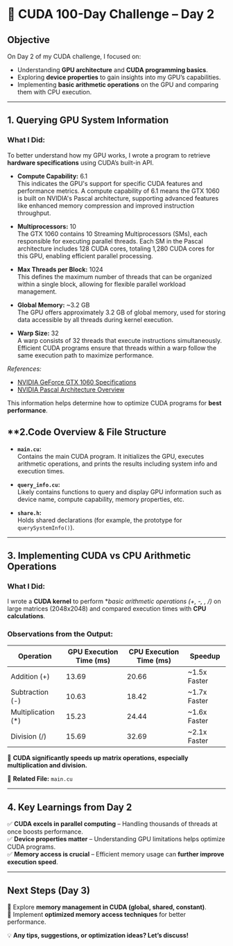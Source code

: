 # 🚀 CUDA 100-Day Challenge – Day 2  

## **Objective**  
On Day 2 of my CUDA challenge, I focused on:  
- Understanding **GPU architecture** and **CUDA programming basics**.  
- Exploring **device properties** to gain insights into my GPU’s capabilities.  
- Implementing **basic arithmetic operations** on the GPU and comparing them with CPU execution.  

---

## **1. Querying GPU System Information**  
### **What I Did:**  
To better understand how my GPU works, I wrote a program to retrieve **hardware specifications** using CUDA’s built-in API.  

- **Compute Capability:** 6.1  
  This indicates the GPU's support for specific CUDA features and performance metrics. A compute capability of 6.1 means the GTX 1060 is built on NVIDIA's Pascal architecture, supporting advanced features like enhanced memory compression and improved instruction throughput.

- **Multiprocessors:** 10  
  The GTX 1060 contains 10 Streaming Multiprocessors (SMs), each responsible for executing parallel threads. Each SM in the Pascal architecture includes 128 CUDA cores, totaling 1,280 CUDA cores for this GPU, enabling efficient parallel processing.

- **Max Threads per Block:** 1024  
  This defines the maximum number of threads that can be organized within a single block, allowing for flexible parallel workload management.

- **Global Memory:** ~3.2 GB  
  The GPU offers approximately 3.2 GB of global memory, used for storing data accessible by all threads during kernel execution.

- **Warp Size:** 32  
  A warp consists of 32 threads that execute instructions simultaneously. Efficient CUDA programs ensure that threads within a warp follow the same execution path to maximize performance.

*References:*
- [NVIDIA GeForce GTX 1060 Specifications](https://de.wikipedia.org/wiki/Nvidia-GeForce-10-Serie)
- [NVIDIA Pascal Architecture Overview](https://fr.wikipedia.org/wiki/Pascal_%28microarchitecture%29)

This information helps determine how to optimize CUDA programs for **best performance**.  

## **2.Code Overview & File Structure

- **`main.cu`:**  
  Contains the main CUDA program. It initializes the GPU, executes arithmetic operations, and prints the results including system info and execution times.

- **`query_info.cu`:**  
  Likely contains functions to query and display GPU information such as device name, compute capability, memory properties, etc.

- **`share.h`:**  
  Holds shared declarations (for example, the prototype for `querySystemInfo()`). 

---

## **3. Implementing CUDA vs CPU Arithmetic Operations**  
### **What I Did:**  
I wrote a **CUDA kernel** to perform **basic arithmetic operations (+, -, *, /)** on large matrices (2048x2048) and compared execution times with **CPU calculations**.  

### **Observations from the Output:**  
| Operation | GPU Execution Time (ms) | CPU Execution Time (ms) | Speedup |
|-----------|------------------------|------------------------|---------|
| Addition (+) | 13.69 | 20.66 | ~1.5x Faster |
| Subtraction (-) | 10.63 | 18.42 | ~1.7x Faster |
| Multiplication (*) | 15.23 | 24.44 | ~1.6x Faster |
| Division (/) | 15.69 | 32.69 | ~2.1x Faster |

🚀 **CUDA significantly speeds up matrix operations, especially multiplication and division.**  

📌 **Related File:** `main.cu`  

---

## **4. Key Learnings from Day 2**  
✅ **CUDA excels in parallel computing** – Handling thousands of threads at once boosts performance.  
✅ **Device properties matter** – Understanding GPU limitations helps optimize CUDA programs.  
✅ **Memory access is crucial** – Efficient memory usage can **further improve execution speed**.  

---

## **Next Steps (Day 3)**  
🔹 Explore **memory management in CUDA (global, shared, constant)**.  
🔹 Implement **optimized memory access techniques** for better performance.  

💡 **Any tips, suggestions, or optimization ideas? Let’s discuss!**  
